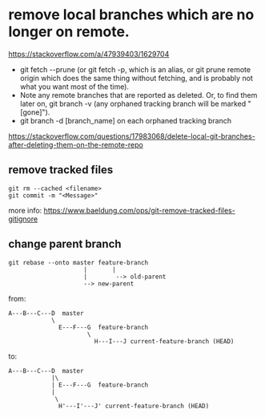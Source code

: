 # remove local branches which are no longer on remote.

https://stackoverflow.com/a/47939403/1629704

- git fetch --prune (or git fetch -p, which is an alias, or git prune remote origin which does the same thing without fetching, and is probably not what you want most of the time).
- Note any remote branches that are reported as deleted. Or, to find them later on, git branch -v (any orphaned tracking branch will be marked "[gone]").
- git branch -d [branch_name] on each orphaned tracking branch

https://stackoverflow.com/questions/17983068/delete-local-git-branches-after-deleting-them-on-the-remote-repo


## remove tracked files

```
git rm --cached <filename>
git commit -m "<Message>"
```

more info: https://www.baeldung.com/ops/git-remove-tracked-files-gitignore


## change parent branch

```
git rebase --onto master feature-branch
                     |       |
                     |        --> old-parent
                     --> new-parent
```

from:

```
A---B---C---D  master
            \
              E---F---G  feature-branch
                      \
                        H---I---J current-feature-branch (HEAD)
```

to:

```
A---B---C---D  master
            |\
            | E---F---G  feature-branch
            |
             \
              H'---I'---J' current-feature-branch (HEAD)
```


